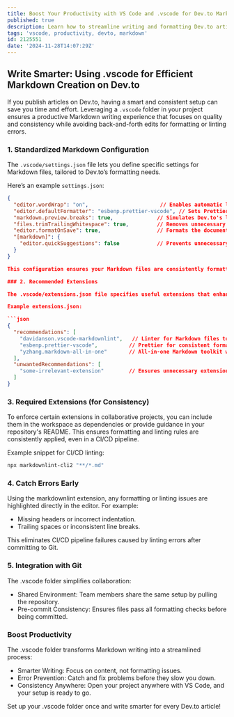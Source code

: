 ```yaml
---
title: Boost Your Productivity with VS Code and .vscode for Dev.to Markdown
published: true
description: Learn how to streamline writing and formatting Dev.to articles using VS Code's .vscode folder.
tags: 'vscode, productivity, devto, markdown'
id: 2125551
date: '2024-11-28T14:07:29Z'
---
```


## Write Smarter: Using .vscode for Efficient Markdown Creation on Dev.to

If you publish articles on Dev.to, having a smart and consistent setup can save you time and effort. Leveraging a `.vscode` folder in your project ensures a productive Markdown writing experience that focuses on quality and consistency while avoiding back-and-forth edits for formatting or linting errors.

### 1. Standardized Markdown Configuration

The `.vscode/settings.json` file lets you define specific settings for Markdown files, tailored to Dev.to’s formatting needs.

Here’s an example `settings.json`:

```json
{
  "editor.wordWrap": "on",                       // Enables automatic line wrapping for better readability.
  "editor.defaultFormatter": "esbenp.prettier-vscode", // Sets Prettier as the default formatter for Markdown.
  "markdown.preview.breaks": true,              // Simulates Dev.to's line breaks in the VS Code preview.
  "files.trimTrailingWhitespace": true,         // Removes unnecessary trailing spaces automatically.
  "editor.formatOnSave": true,                  // Formats the document automatically when you save it.
  "[markdown]": {
    "editor.quickSuggestions": false            // Prevents unnecessary IntelliSense popups in Markdown.
  }
}

This configuration ensures your Markdown files are consistently formatted and preview-ready for Dev.to.

### 2. Recommended Extensions

The .vscode/extensions.json file specifies useful extensions that enhance Markdown writing. These recommendations are presented to anyone who opens the project in VS Code.

Example extensions.json:

```json
{
  "recommendations": [
    "davidanson.vscode-markdownlint",   // Linter for Markdown files to catch formatting errors early.
    "esbenp.prettier-vscode",          // Prettier for consistent formatting.
    "yzhang.markdown-all-in-one"       // All-in-one Markdown toolkit with shortcuts and previews.
  ],
  "unwantedRecommendations": [
    "some-irrelevant-extension"        // Ensures unnecessary extensions are not suggested.
  ]
}
```

### 3. Required Extensions (for Consistency)

To enforce certain extensions in collaborative projects, you can include them in the workspace as dependencies or provide guidance in your repository's README. This ensures formatting and linting rules are consistently applied, even in a CI/CD pipeline.

Example snippet for CI/CD linting:

```bash
npx markdownlint-cli2 "**/*.md"
```

### 4. Catch Errors Early

Using the markdownlint extension, any formatting or linting issues are highlighted directly in the editor. For example:

- Missing headers or incorrect indentation.
- Trailing spaces or inconsistent line breaks.

This eliminates CI/CD pipeline failures caused by linting errors after committing to Git.

### 5. Integration with Git

The .vscode folder simplifies collaboration:

- Shared Environment: Team members share the same setup by pulling the repository.
- Pre-commit Consistency: Ensures files pass all formatting checks before being committed.

### Boost Productivity

The .vscode folder transforms Markdown writing into a streamlined process:

- Smarter Writing: Focus on content, not formatting issues.
- Error Prevention: Catch and fix problems before they slow you down.
- Consistency Anywhere: Open your project anywhere with VS Code, and your setup is ready to go.

Set up your .vscode folder once and write smarter for every Dev.to article!
